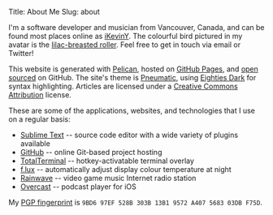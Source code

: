 Title: About Me
Slug: about

I'm a software developer and musician from Vancouver, Canada, and can be found most places online as [iKevinY](https://twitter.com/iKevinY). The colourful bird pictured in my avatar is the [lilac-breasted roller](https://en.wikipedia.org/wiki/Lilac-breasted_roller). Feel free to get in touch via email or Twitter!

This website is generated with [Pelican](http://getpelican.com), hosted on [GitHub Pages](http://pages.github.com), and [open sourced](https://github.com/iKevinY/iKevinY.github.io) on GitHub. The site's theme is [Pneumatic](https://github.com/iKevinY/pneumatic), using [Eighties Dark](http://chriskempson.github.io/base16/#eighties) for syntax highlighting. Articles are licensed under a [Creative Commons Attribution](http://creativecommons.org/licenses/by/4.0/) license.

These are some of the applications, websites, and technologies that I use on a regular basis:

- [Sublime Text](http://www.sublimetext.com) -- source code editor with a wide variety of plugins available
- [GitHub](https://github.com) -- online Git-based project hosting
- [TotalTerminal](http://totalterminal.binaryage.com) -- hotkey-activatable terminal overlay
- [f.lux](https://justgetflux.com) -- automatically adjust display colour temperature at night
- [Rainwave](http://rainwave.cc) -- video game music Internet radio station
- [Overcast](http://overcast.fm) -- podcast player for iOS

My [PGP fingerprint](https://keybase.io/ikeviny) is `9BD6 97EF 528B 303B 13B1 9572 A407 5683 03DB F75D`.
